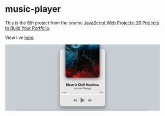 # music-player
This is the 8th project from the course [JavaScript Web Projects: 20 Projects to Build Your Portfolio](https://academy.zerotomastery.io/p/javascript-projects).

View live [here](https://minamikanesawa.github.io/music-player/).

![Music Player](music-player.png)
